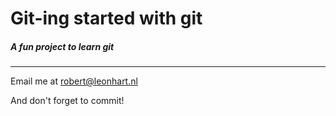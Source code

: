# Git-ing started with git

##### A fun project to **learn** git
--------
Email me at [robert@leonhart.nl](mailto:robert@leonhart.nl)

And don't forget to commit! 